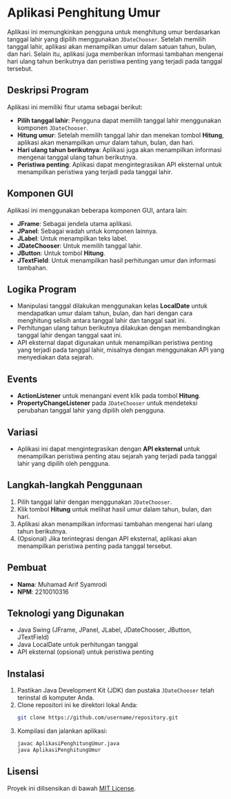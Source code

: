 

# Aplikasi Penghitung Umur

Aplikasi ini memungkinkan pengguna untuk menghitung umur berdasarkan tanggal lahir yang dipilih menggunakan `JDateChooser`. Setelah memilih tanggal lahir, aplikasi akan menampilkan umur dalam satuan tahun, bulan, dan hari. Selain itu, aplikasi juga memberikan informasi tambahan mengenai hari ulang tahun berikutnya dan peristiwa penting yang terjadi pada tanggal tersebut.

## Deskripsi Program
Aplikasi ini memiliki fitur utama sebagai berikut:
- **Pilih tanggal lahir**: Pengguna dapat memilih tanggal lahir menggunakan komponen `JDateChooser`.
- **Hitung umur**: Setelah memilih tanggal lahir dan menekan tombol **Hitung**, aplikasi akan menampilkan umur dalam tahun, bulan, dan hari.
- **Hari ulang tahun berikutnya**: Aplikasi juga akan menampilkan informasi mengenai tanggal ulang tahun berikutnya.
- **Peristiwa penting**: Aplikasi dapat mengintegrasikan API eksternal untuk menampilkan peristiwa yang terjadi pada tanggal lahir.

## Komponen GUI
Aplikasi ini menggunakan beberapa komponen GUI, antara lain:
- **JFrame**: Sebagai jendela utama aplikasi.
- **JPanel**: Sebagai wadah untuk komponen lainnya.
- **JLabel**: Untuk menampilkan teks label.
- **JDateChooser**: Untuk memilih tanggal lahir.
- **JButton**: Untuk tombol **Hitung**.
- **JTextField**: Untuk menampilkan hasil perhitungan umur dan informasi tambahan.

## Logika Program
- Manipulasi tanggal dilakukan menggunakan kelas **LocalDate** untuk mendapatkan umur dalam tahun, bulan, dan hari dengan cara menghitung selisih antara tanggal lahir dan tanggal saat ini.
- Perhitungan ulang tahun berikutnya dilakukan dengan membandingkan tanggal lahir dengan tanggal saat ini.
- API eksternal dapat digunakan untuk menampilkan peristiwa penting yang terjadi pada tanggal lahir, misalnya dengan menggunakan API yang menyediakan data sejarah.

## Events
- **ActionListener** untuk menangani event klik pada tombol **Hitung**.
- **PropertyChangeListener** pada `JDateChooser` untuk mendeteksi perubahan tanggal lahir yang dipilih oleh pengguna.

## Variasi
- Aplikasi ini dapat mengintegrasikan dengan **API eksternal** untuk menampilkan peristiwa penting atau sejarah yang terjadi pada tanggal lahir yang dipilih oleh pengguna.

## Langkah-langkah Penggunaan
1. Pilih tanggal lahir dengan menggunakan `JDateChooser`.
2. Klik tombol **Hitung** untuk melihat hasil umur dalam tahun, bulan, dan hari.
3. Aplikasi akan menampilkan informasi tambahan mengenai hari ulang tahun berikutnya.
4. (Opsional) Jika terintegrasi dengan API eksternal, aplikasi akan menampilkan peristiwa penting pada tanggal tersebut.

## Pembuat
- **Nama**: Muhamad Arif Syamrodi
- **NPM**: 2210010316

## Teknologi yang Digunakan
- Java Swing (JFrame, JPanel, JLabel, JDateChooser, JButton, JTextField)
- Java LocalDate untuk perhitungan tanggal
- API eksternal (opsional) untuk peristiwa penting

## Instalasi
1. Pastikan Java Development Kit (JDK) dan pustaka `JDateChooser` telah terinstal di komputer Anda.
2. Clone repositori ini ke direktori lokal Anda:
   ```bash
   git clone https://github.com/username/repository.git
   ```
3. Kompilasi dan jalankan aplikasi:
   ```bash
   javac AplikasiPenghitungUmur.java
   java AplikasiPenghitungUmur
   ```

## Lisensi
Proyek ini dilisensikan di bawah [MIT License](LICENSE).
```

